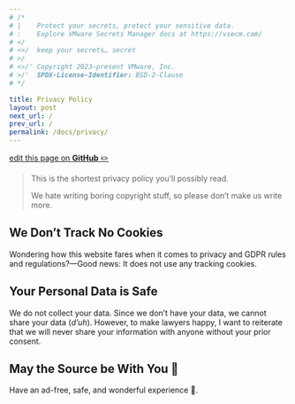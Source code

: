 ```yaml
---
# /*
# |    Protect your secrets, protect your sensitive data.
# :    Explore VMware Secrets Manager docs at https://vsecm.com/
# </
# <>/  keep your secrets… secret
# >/
# <>/' Copyright 2023–present VMware, Inc.
# >/'  SPDX-License-Identifier: BSD-2-Clause
# */

title: Privacy Policy
layout: post
next_url: /
prev_url: /
permalink: /docs/privacy/
---
```


<p class="github-button"
><a href="https://github.com/vmware-tanzu/secrets-manager/blob/main/docs/_pages/0990-privacy.md"
>edit this page on <strong>GitHub</strong> ✏️</a></p>

> This is the shortest privacy policy you’ll possibly read.
>
> We hate writing boring copyright stuff, so please don’t make us write more.

## We Don’t Track No Cookies

Wondering how this website fares when it comes to privacy and GDPR rules and
regulations?—Good news: It does not use any tracking cookies.

## Your Personal Data is Safe

We do not collect your data. Since we don’t have your data, we cannot share your
data (*d’uh*). However, to make lawyers happy, I want to reiterate that
we will never share your information with anyone without your prior consent.

## May the Source be With You 🦄

Have an ad-free, safe, and wonderful experience 🎉.